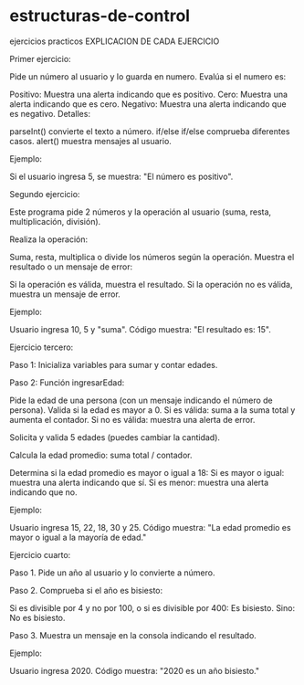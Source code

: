 # estructuras-de-control
ejercicios practicos
EXPLICACION DE CADA EJERCICIO

Primer ejercicio:

Pide un número al usuario y lo guarda en numero.
Evalúa si el numero es:

Positivo: Muestra una alerta indicando que es positivo.
Cero: Muestra una alerta indicando que es cero.
Negativo: Muestra una alerta indicando que es negativo.
Detalles:

parseInt() convierte el texto a número.
if/else if/else comprueba diferentes casos.
alert() muestra mensajes al usuario.

Ejemplo:

Si el usuario ingresa 5, se muestra: "El número es positivo".

Segundo ejercicio:

Este programa pide 2 números y la operación al usuario (suma, resta, multiplicación, división).

Realiza la operación:

Suma, resta, multiplica o divide los números según la operación.
Muestra el resultado o un mensaje de error:

Si la operación es válida, muestra el resultado.
Si la operación no es válida, muestra un mensaje de error.

Ejemplo:

Usuario ingresa 10, 5 y "suma". Código muestra: "El resultado es: 15".

Ejercicio tercero:

Paso 1: Inicializa variables para sumar y contar edades.

Paso 2: Función ingresarEdad:

Pide la edad de una persona (con un mensaje indicando el número de persona).
Valida si la edad es mayor a 0.
Si es válida: suma a la suma total y aumenta el contador.
Si no es válida: muestra una alerta de error.

Solicita y valida 5 edades (puedes cambiar la cantidad).

Calcula la edad promedio: suma total / contador.

Determina si la edad promedio es mayor o igual a 18:
Si es mayor o igual: muestra una alerta indicando que sí.
Si es menor: muestra una alerta indicando que no.

Ejemplo:

Usuario ingresa 15, 22, 18, 30 y 25. Código muestra: "La edad promedio es mayor o igual a la mayoría de edad."

Ejercicio cuarto: 

Paso 1. Pide un año al usuario y lo convierte a número.

Paso 2. Comprueba si el año es bisiesto:

Si es divisible por 4 y no por 100, o si es divisible por 400: Es bisiesto.
Sino: No es bisiesto.

Paso 3. Muestra un mensaje en la consola indicando el resultado.

Ejemplo:

Usuario ingresa 2020. Código muestra: "2020 es un año bisiesto."

